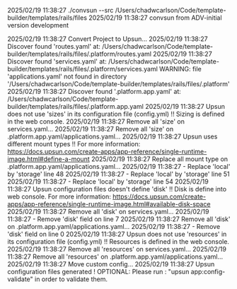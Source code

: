 2025/02/19 11:38:27 ./convsun --src /Users/chadwcarlson/Code/template-builder/templates/rails/files
2025/02/19 11:38:27 
convsun from ADV-initial version development

2025/02/19 11:38:27 Convert Project to Upsun...
2025/02/19 11:38:27 Discover found 'routes.yaml' at: /Users/chadwcarlson/Code/template-builder/templates/rails/files/.platform/routes.yaml
2025/02/19 11:38:27 Discover found 'services.yaml' at: /Users/chadwcarlson/Code/template-builder/templates/rails/files/.platform/services.yaml
WARNING: file 'applications.yaml' not found in directory '/Users/chadwcarlson/Code/template-builder/templates/rails/files/.platform'
2025/02/19 11:38:27 Discover found '.platform.app.yaml' at: /Users/chadwcarlson/Code/template-builder/templates/rails/files/.platform.app.yaml
2025/02/19 11:38:27 Upsun does not use 'sizes' in its configuration file (config.yml) !!
	Sizing is defined in the web console.
2025/02/19 11:38:27 Remove all 'size' on services.yaml...
2025/02/19 11:38:27 Remove all 'size' on .platform.app.yaml/applications.yaml...
2025/02/19 11:38:27 Upsun uses different mount types !!
	For more information: https://docs.upsun.com/create-apps/app-reference/single-runtime-image.html#define-a-mount
2025/02/19 11:38:27 Replace all mount type on .platform.app.yaml/applications.yaml...
2025/02/19 11:38:27 - Replace 'local' by 'storage' line 48
2025/02/19 11:38:27 - Replace 'local' by 'storage' line 51
2025/02/19 11:38:27 - Replace 'local' by 'storage' line 54
2025/02/19 11:38:27 Upsun configuration files doesn't define 'disk' !!
	Disk is define into web console.
	For more information: https://docs.upsun.com/create-apps/app-reference/single-runtime-image.html#available-disk-space
2025/02/19 11:38:27 Remove all 'disk' on services.yaml...
2025/02/19 11:38:27 - Remove 'disk' field on line 7
2025/02/19 11:38:27 Remove all 'disk' on .platform.app.yaml/applications.yaml...
2025/02/19 11:38:27 - Remove 'disk' field on line 0
2025/02/19 11:38:27 Upsun does not use 'resources' in its configuration file (config.yml) !!
	Resources is defined in the web console.
2025/02/19 11:38:27 Remove all 'resources' on services.yaml...
2025/02/19 11:38:27 Remove all 'resources' on .platform.app.yaml/applications.yaml...
2025/02/19 11:38:27 Move custom config...
2025/02/19 11:38:27 Upsun configuration files generated !
	OPTIONAL: Please run : "upsun app:config-validate" in order to validate them.
